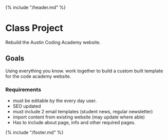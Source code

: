 {% include "/header.md" %}

# Class Project

Rebuild the Austin Coding Academy website.

## Goals
Using everything you know. work together to build a custom built template for the code academy website.

### Requirements
* must be editable by the every day user.
* SEO updated
* must include 2 email templates (student news, regular newsletter)
* import content from existing website (may update where able)
* Has to include about page, info and other required pages.



{% include "/footer.md" %}
